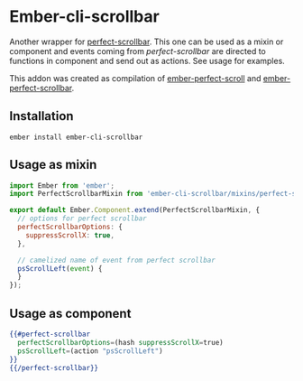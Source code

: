 # Ember-cli-scrollbar

Another wrapper for [perfect-scrollbar](https://github.com/noraesae/perfect-scrollbar). This one  can be used as a mixin or component and events coming from *perfect-scrollbar* are directed
to functions in component and send out as actions. See usage for examples.

This addon was created as compilation of [ember-perfect-scroll](https://github.com/imanhodjaev/ember-perfect-scroll) and [ember-perfect-scrollbar](https://github.com/null-null-null/ember-perfect-scrollbar).

## Installation

`ember install ember-cli-scrollbar`

## Usage as mixin

```js
import Ember from 'ember';
import PerfectScrollbarMixin from 'ember-cli-scrollbar/mixins/perfect-scrollbar';

export default Ember.Component.extend(PerfectScrollbarMixin, {
  // options for perfect scrollbar
  perfectScrollbarOptions: {
    suppressScrollX: true,
  },

  // camelized name of event from perfect scrollbar
  psScrollLeft(event) {
  }
});
```

## Usage as component

```hbs
{{#perfect-scrollbar
  perfectScrollbarOptions=(hash suppressScrollX=true)
  psScrollLeft=(action "psScrollLeft")
}}
{{/perfect-scrollbar}}
```
